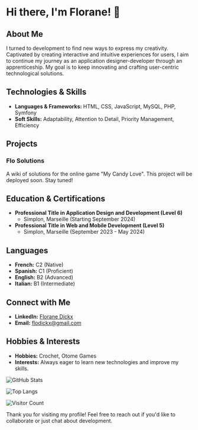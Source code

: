 # Hi there, I'm Florane! 👋

## About Me

I turned to development to find new ways to express my creativity. Captivated by creating interactive and intuitive experiences for users, I aim to continue my journey as an application designer-developer through an apprenticeship. My goal is to keep innovating and crafting user-centric technological solutions.

## Technologies & Skills

- **Languages & Frameworks:** HTML, CSS, JavaScript, MySQL, PHP, Symfony
- **Soft Skills:** Adaptability, Attention to Detail, Priority Management, Efficiency

## Projects

### Flo Solutions
A wiki of solutions for the online game "My Candy Love". This project will be deployed soon. Stay tuned!

## Education & Certifications

- **Professional Title in Application Design and Development (Level 6)**
  - Simplon, Marseille (Starting September 2024)
- **Professional Title in Web and Mobile Development (Level 5)**
  - Simplon, Marseille (September 2023 - May 2024)

## Languages

- **French:** C2 (Native)
- **Spanish:** C1 (Proficient)
- **English:** B2 (Advanced)
- **Italian:** B1 (Intermediate)

## Connect with Me

- **LinkedIn:** [Florane Dickx](https://www.linkedin.com/in/florane-dickx-916306213/)
- **Email:** flodickx@gmail.com

## Hobbies & Interests

- **Hobbies:** Crochet, Otome Games
- **Interests:** Always eager to learn new technologies and improve my skills.

![GitHub Stats](https://github-readme-stats.vercel.app/api?username=priflo&show_icons=true&theme=radical)

![Top Langs](https://github-readme-stats.vercel.app/api/top-langs/?username=priflo&layout=compact&theme=radical)

![Visitor Count](https://komarev.com/ghpvc/?username=priflo&color=blueviolet)

Thank you for visiting my profile! Feel free to reach out if you'd like to collaborate or just chat about development.
